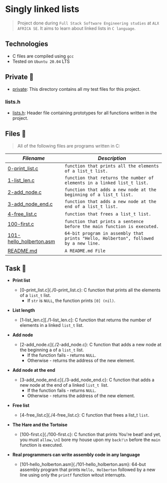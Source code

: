 # Singly linked lists

> Project done during `Full Stack Software Engineering studies` at `ALX AFRICA SE`. It aims to learn about linked lists in `C language`.

## Technologies

- C files are compiled using `gcc`
- Tested on `Ubuntu 20.04` LTS

## Private 📁
* [private](./private): This directory contains all my test files for this project.

### lists.h
- [lists.h](./lists.h): Header file containing prototypes for all functions written in the project.

## Files 📃
> All of the following files are programs written in C:

_Filename_ | _Description_
-----------|----------------
[0-print_list.c](./0-print_list.c) | `function that prints all the elements of a list_t list.`
[1-list_len.c](./1-list_len.c) | `function that returns the number of elements in a linked list_t list.`
[2-add_node.c](./2-add_node.c) | `function that adds a new node at the beginning of a list_t list.`
[3-add_node_end.c](./3-add_node_end.c) | `function that adds a new node at the end of a list_t list.`
[4-free_list.c](./4-free_list.c) | `function that frees a list_t list.`
[100-first.c](./100-first.c) | `function that prints a sentence before the main function is executed.`
[101-hello_holberton.asm](./101-hello_holberton.asm) | `64-bit program in assembly that prints "Hello, Holberton", followed by a new line.`
[README.md](./README.md) | `A README.md File`

## Task 🛅

* **Print list**
    * [0-print_list.c]{./0-print_list.c}: C function that prints all the elements of a `list_t` list.
        - If `str` is `NULL`, the function prints `[0] (nil)`.


* **List length**
    * [1-list_len.c][./1-list_len.c]: C function that returns the number of elements in a linked `list_t` list.


* **Add node**
    * [2-add_node.c]{./2-add_node.c}: C function that adds a new node at the beginning a of a `list_t` list.
        - If the function fails - returns `NULL`.
        - Otherwise - returns the address of the new element.


* **Add node at the end**
    * [3-add_node_end.c]{./3-add_node_end.c}: C function that adds a new node at the end of a linked `list_t `list.
        - If the function fails - returns `NULL`.
        - Otherwise - returns the address of the new element.


* **Free list**
    * [4-free_list.c]{./4-free_list.c}: C function that frees a list_t `list`.


* **The Hare and the Tortoise**
    * [100-first.c]{./100-first.c}: C function that prints You're beat! and yet, you must `allow,\nI` bore my house upon my `back!\n` before the `main` function is executed.


* **Real programmers can write assembly code in any language**
    * [101-hello_holberton.asm]{./101-hello_holberton.asm}: 64-but assembly program that prints `Hello, Holberton` followed by a new line using only the `printf` function witout interrupts.
    